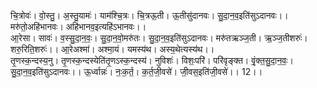 

  
चि॒त्रोवः॑। वो॒स्तु॒। अ॒स्तु॒यामः॑। याम॑श्चि॒त्रः। चि॒त्रऊ॒ती। ऊ॒तीसु॑दानवः। सु॒दा॒न॒व॒इति॑सुऽदानवः।। मरु॑तो॒अहि॑भानवः। अहि॑भानव॒इत्यहि॑ऽभानवः।।  
आ॒रेसा। सावः॑। व॒स्सु॒दा॒न॒वः॒। सु॒दा॒न॒वो॒मरु॑तः। सु॒दा॒न॒व॒इति॑सुऽदानवः। मरु॑तऋञ्ज॒ती। ऋ॒ञ्ज॒तीशरुः॑। शरु॒रिति॒शरुः॑।। आ॒रेअश्मा॑। अश्मा॒यं। यमस्य॑थ। अस्य॒थेत्यस्य॑थ।।  
तृ॒णस्क॒न्दस्य॒नु। तृ॒णस्क॒न्दस्येति॑तृ॒णऽस्क॒न्दस्य॑। नुविशः॑। विशः॒परि॑। परि॑वृङ्क्त। वृं॒क्त॒सु॒दा॒न॒वः॒। सु॒दा॒न॒व॒इति॑सुऽदानवः।। ऊ॒र्ध्वान्नः॑। नः॒क॒र्त॒। क॒र्त॒जी॒वसे॑। जी॒वस॒इति॑जी॒वसे॑।। 12।।  
